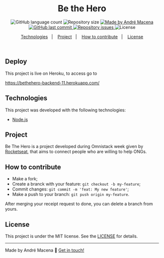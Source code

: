 <h1 align="center">
Be the Hero
</h1>

<p align="center">
  <img alt="GitHub language count" src="https://img.shields.io/github/languages/count/andrmacena/semanaOmnistack-11-backend?color=%2304D361">

  <img alt="Repository size" src="https://img.shields.io/github/repo-size/andrmacena/semanaOmnistack-11-backend">
	
  <a href="https://www.linkedin.com/in/andr%C3%A9-macena-15275b12b/">
    <img alt="Made by André Macena" src="https://img.shields.io/badge/made%20by-andrmacena-%2304D361">
  </a>

  <a href="https://github.com/andrmacena/semanaOmnistack-11-backend/commits/master">
    <img alt="GitHub last commit" src="https://img.shields.io/github/last-commit/andrmacena/semanaOmnistack-11-backend">
  </a>

  <a href="https://github.com/andrmacena/semanaOmnistack-11-backend/issues">
    <img alt="Repository issues" src="https://img.shields.io/github/issues/andrmacena/semanaOmnistack-11-backend">
  </a>

  <img alt="License" src="https://img.shields.io/badge/license-MIT-brightgreen">
</p>

<p align="center">
  <a href="#rocket-Technologies">Technologies</a>&nbsp;&nbsp;&nbsp;|&nbsp;&nbsp;&nbsp;
  <a href="#-project">Project</a>&nbsp;&nbsp;&nbsp;|&nbsp;&nbsp;&nbsp;
  <a href="#-how-to-contribute">How to contribute</a>&nbsp;&nbsp;&nbsp;|&nbsp;&nbsp;&nbsp;
  <a href="#memo-license">License</a>
</p>

<br>

## Deploy

This project is live on Heroku, to access go to 

https://bethehero-backend-11.herokuapp.com/

## Technologies

This project was developed with the following technologies:

- [Node.js](https://nodejs.org/en/) 

## Project

Be The Hero is a project developed during Omnistack week given by [Rocketseat](https://rocketseat.com.br/), that aims to connect people who are willing to help ONGs.


## How to contribute

- Make a fork;
- Create a branck with your feature: `git checkout -b my-feature`;
- Commit changes: `git commit -m 'feat: My new feature'`;
- Make a push to your branch: `git push origin my-feature`.

After merging your receipt request to done, you can delete a branch from yours.

## License

This project is under the MIT license. See the [LICENSE](LICENSE.md) for details.

---

Made by André Macena :wave: [Get in touch!](https://www.linkedin.com/in/andr%C3%A9-macena-15275b12b/)